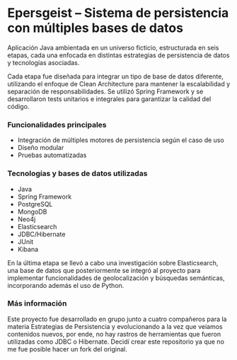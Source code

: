 # Epersgeist – Sistema de persistencia con múltiples bases de datos

Aplicación Java ambientada en un universo ficticio, estructurada en seis etapas, cada una enfocada en distintas estrategias de persistencia de datos y tecnologías asociadas.

Cada etapa fue diseñada para integrar un tipo de base de datos diferente, utilizando el enfoque de Clean Architecture para mantener la escalabilidad y separación de responsabilidades. Se utilizó Spring Framework y se desarrollaron tests unitarios e integrales para garantizar la calidad del código.

### Funcionalidades principales
* Integración de múltiples motores de persistencia según el caso de uso
* Diseño modular
* Pruebas automatizadas

### Tecnologías y bases de datos utilizadas
* Java
* Spring Framework
* PostgreSQL
* MongoDB
* Neo4j
* Elasticsearch
* JDBC/Hibernate
* JUnit
* Kibana

En la última etapa se llevó a cabo una investigación sobre Elasticsearch, una base de datos que posteriormente se integró al proyecto para implementar funcionalidades de geolocalización y búsquedas semánticas, incorporando además el uso de Python. 

### Más información

Este proyecto fue desarrollado en grupo junto a cuatro compañeros para la materia Estrategias de Persistencia y evolucionando a la vez que veiamos contenidos nuevos, por ende, no hay rastros de herramientas que fueron utilizadas como JDBC o Hibernate. Decidí crear este repositorio ya que no me fue posible hacer un fork del original.
